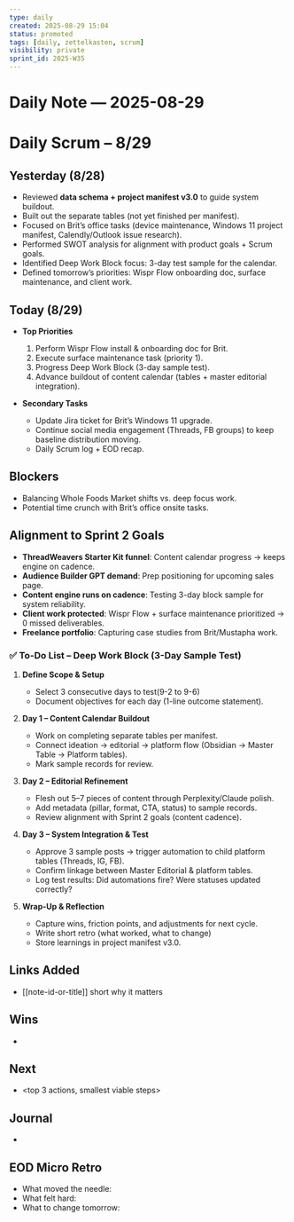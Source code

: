```yaml
---
type: daily
created: 2025-08-29 15:04
status: promoted
tags: [daily, zettelkasten, scrum]
visibility: private
sprint_id: 2025-W35
---
```



# Daily Note — 2025-08-29

# Daily Scrum – 8/29

## Yesterday (8/28)

- Reviewed **data schema + project manifest v3.0** to guide system buildout.
- Built out the separate tables (not yet finished per manifest).
- Focused on Brit’s office tasks (device maintenance, Windows 11 project manifest, Calendly/Outlook issue research).
- Performed SWOT analysis for alignment with product goals + Scrum goals.
- Identified Deep Work Block focus: 3-day test sample for the calendar.
- Defined tomorrow’s priorities: Wispr Flow onboarding doc, surface maintenance, and client work.
    

## Today (8/29)

- **Top Priorities**
    
    1. Perform Wispr Flow install & onboarding doc for Brit.
    2. Execute surface maintenance task (priority 1).
    3. Progress Deep Work Block (3-day sample test).
    4. Advance buildout of content calendar (tables + master editorial integration).
        
- **Secondary Tasks**
    
    - Update Jira ticket for Brit’s Windows 11 upgrade.
    - Continue social media engagement (Threads, FB groups) to keep baseline distribution moving.
    - Daily Scrum log + EOD recap.
        

## Blockers
- Balancing Whole Foods Market shifts vs. deep focus work.
- Potential time crunch with Brit’s office onsite tasks.
    

## Alignment to Sprint 2 Goals

- **ThreadWeavers Starter Kit funnel**: Content calendar progress → keeps engine on cadence.
- **Audience Builder GPT demand**: Prep positioning for upcoming sales page.
- **Content engine runs on cadence**: Testing 3-day block sample for system reliability.
- **Client work protected**: Wispr Flow + surface maintenance prioritized → 0 missed deliverables.
- **Freelance portfolio**: Capturing case studies from Brit/Mustapha work.
### ✅ To-Do List – Deep Work Block (3-Day Sample Test)

1. **Define Scope & Setup**
    
    -  Select 3 consecutive days to test(9-2 to 9-6)
    -  Document objectives for each day (1-line outcome statement).
        
2. **Day 1 – Content Calendar Buildout**
    
    -  Work on completing separate tables per manifest.
    -  Connect ideation → editorial → platform flow (Obsidian → Master Table → Platform tables).
    -  Mark sample records for review.
        
3. **Day 2 – Editorial Refinement**
    
    -  Flesh out 5–7 pieces of content through Perplexity/Claude polish.
    -  Add metadata (pillar, format, CTA, status) to sample records.
    -  Review alignment with Sprint 2 goals (content cadence).
        
4. **Day 3 – System Integration & Test**
    
    -  Approve 3 sample posts → trigger automation to child platform tables (Threads, IG, FB).
    -  Confirm linkage between Master Editorial & platform tables.
    -  Log test results: Did automations fire? Were statuses updated correctly?
        
5. **Wrap-Up & Reflection**
    
    -  Capture wins, friction points, and adjustments for next cycle.
    -  Write short retro (what worked, what to change)
    -  Store learnings in project manifest v3.0.
## Links Added
- [[note-id-or-title]] short why it matters

## Wins
- <fast wins and tiny proofs>

## Next
- <top 3 actions, smallest viable steps>

## Journal
- <freeform>

## EOD Micro Retro
- What moved the needle:
- What felt hard:
- What to change tomorrow:
